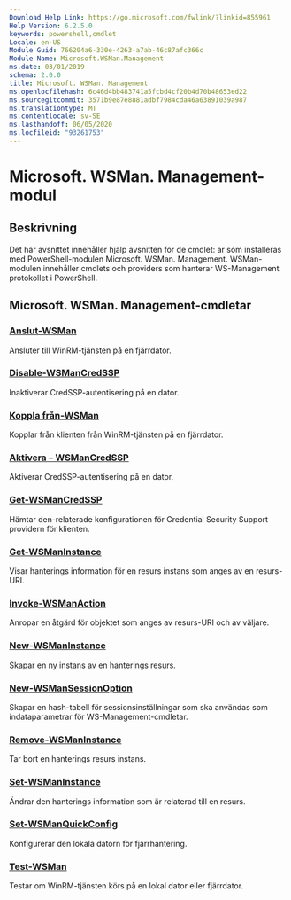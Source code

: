 ```yaml
---
Download Help Link: https://go.microsoft.com/fwlink/?linkid=855961
Help Version: 6.2.5.0
keywords: powershell,cmdlet
Locale: en-US
Module Guid: 766204a6-330e-4263-a7ab-46c87afc366c
Module Name: Microsoft.WSMan.Management
ms.date: 03/01/2019
schema: 2.0.0
title: Microsoft. WSMan. Management
ms.openlocfilehash: 6c46d4bb483741a5fcbd4cf20b4d70b48653ed22
ms.sourcegitcommit: 3571b9e87e8881adbf7984cda46a63891039a987
ms.translationtype: MT
ms.contentlocale: sv-SE
ms.lasthandoff: 06/05/2020
ms.locfileid: "93261753"
---
```

# Microsoft. WSMan. Management-modul

## Beskrivning

Det här avsnittet innehåller hjälp avsnitten för de cmdlet: ar som installeras med PowerShell-modulen Microsoft. WSMan. Management. WSMan-modulen innehåller cmdlets och providers som hanterar WS-Management protokollet i PowerShell.

## Microsoft. WSMan. Management-cmdletar

### [Anslut-WSMan](Connect-WSMan.md)
Ansluter till WinRM-tjänsten på en fjärrdator.

### [Disable-WSManCredSSP](Disable-WSManCredSSP.md)
Inaktiverar CredSSP-autentisering på en dator.

### [Koppla från-WSMan](Disconnect-WSMan.md)
Kopplar från klienten från WinRM-tjänsten på en fjärrdator.

### [Aktivera – WSManCredSSP](Enable-WSManCredSSP.md)
Aktiverar CredSSP-autentisering på en dator.

### [Get-WSManCredSSP](Get-WSManCredSSP.md)
Hämtar den-relaterade konfigurationen för Credential Security Support providern för klienten.

### [Get-WSManInstance](Get-WSManInstance.md)
Visar hanterings information för en resurs instans som anges av en resurs-URI.

### [Invoke-WSManAction](Invoke-WSManAction.md)
Anropar en åtgärd för objektet som anges av resurs-URI och av väljare.

### [New-WSManInstance](New-WSManInstance.md)
Skapar en ny instans av en hanterings resurs.

### [New-WSManSessionOption](New-WSManSessionOption.md)
Skapar en hash-tabell för sessionsinställningar som ska användas som indataparametrar för WS-Management-cmdletar.

### [Remove-WSManInstance](Remove-WSManInstance.md)
Tar bort en hanterings resurs instans.

### [Set-WSManInstance](Set-WSManInstance.md)
Ändrar den hanterings information som är relaterad till en resurs.

### [Set-WSManQuickConfig](Set-WSManQuickConfig.md)
Konfigurerar den lokala datorn för fjärrhantering.

### [Test-WSMan](Test-WSMan.md)
Testar om WinRM-tjänsten körs på en lokal dator eller fjärrdator.
